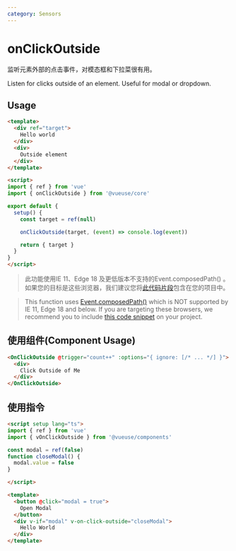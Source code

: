 ```yaml
---
category: Sensors
---
```


# onClickOutside

监听元素外部的点击事件，对模态框和下拉菜很有用。

Listen for clicks outside of an element. Useful for modal or dropdown.

## Usage

```html {18}
<template>
  <div ref="target">
    Hello world
  </div>
  <div>
    Outside element
  </div>
</template>

<script>
import { ref } from 'vue'
import { onClickOutside } from '@vueuse/core'

export default {
  setup() {
    const target = ref(null)

    onClickOutside(target, (event) => console.log(event))

    return { target }
  }
}
</script>
```
> 此功能使用IE 11、Edge 18 及更低版本不支持的Event.composedPath() 。如果您的目标是这些浏览器，我们建议您将[此代码片段](https://gist.github.com/sibbng/13e83b1dd1b733317ce0130ef07d4efd)包含在您的项目中。

> This function uses [Event.composedPath()](https://developer.mozilla.org/en-US/docs/Web/API/Event/composedPath) which is NOT supported by IE 11, Edge 18 and below. If you are targeting these browsers, we recommend you to include [this code snippet](https://gist.github.com/sibbng/13e83b1dd1b733317ce0130ef07d4efd) on your project.

## 使用组件(Component Usage)

```html
<OnClickOutside @trigger="count++" :options="{ ignore: [/* ... */] }">
  <div>
    Click Outside of Me
  </div>
</OnClickOutside>
```
## 使用指令

```html
<script setup lang="ts">
import { ref } from 'vue'
import { vOnClickOutside } from '@vueuse/components'

const modal = ref(false)
function closeModal() {
  modal.value = false
}

</script>

<template>
  <button @click="modal = true">
    Open Modal
  </button>
  <div v-if="modal" v-on-click-outside="closeModal">
    Hello World
  </div>
</template>
```
